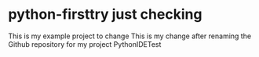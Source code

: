 # python-firsttry just checking
This is my example project to change
This is my change after renaming the Github repository for my project PythonIDETest
